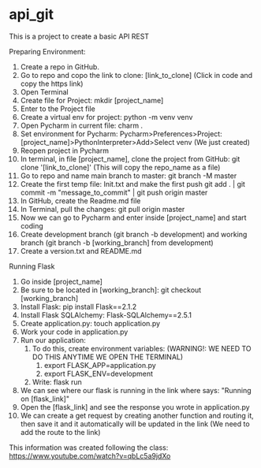 # api_git
This is a project to create a basic API REST

Preparing Environment:

1. Create a repo in GitHub.
2. Go to repo and copo the link to clone: [link_to_clone] (Click in code and copy the https link)
3. Open Terminal
4. Create file for Project: mkdir [project_name]
5. Enter to the Project file
6. Create a virtual env for project: python -m venv venv
7. Open Pycharm in current file: charm .
8. Set environment for Pycharm: Pycharm>Preferences>Project:[project_name]>PythonInterpreter>Add>Select venv (We just created)
9. Reopen project in Pycharm
10. In terminal, in file [project_name], clone the project from GitHub: git clone '[link_to_clone]' (This will copy the repo_name as a file)
11. Go to repo and name main branch to master: git branch -M master
12. Create the first temp file: Init.txt and make the first push git add . | git commit -m "message_to_commit" | git push origin master
13. In GitHub, create the Readme.md file
14. In Terminal, pull the changes: git pull origin master
15. Now we can go to Pycharm and enter inside [project_name] and start coding
16. Create development branch (git branch -b development) and working branch (git branch -b [working_branch] from development)
17. Create a version.txt and README.md

Running Flask
1. Go inside [project_name]
2. Be sure to be located in [working_branch]: git checkout [working_branch]
3. Install Flask: pip install Flask==2.1.2
4. Install Flask SQLAlchemy: Flask-SQLAlchemy==2.5.1
5. Create application.py: touch application.py
6. Work your code in application.py
7. Run our application:
   1. To do this, create environment variables: (WARNING!: WE NEED TO DO THIS ANYTIME WE OPEN THE TERMINAL)
      1. export FLASK_APP=application.py
      2. export FLASK_ENV=development
   2. Write: flask run
8. We can see where our flask is running in the link where says: "Running on [flask_link]"
9. Open the [flask_link] and see the response you wrote in application.py
10. We can create a get request by creating another function and routing it, then save it and it automatically will be updated in the link (We need to add the route to the link)

This information was created following the class:
https://www.youtube.com/watch?v=qbLc5a9jdXo
